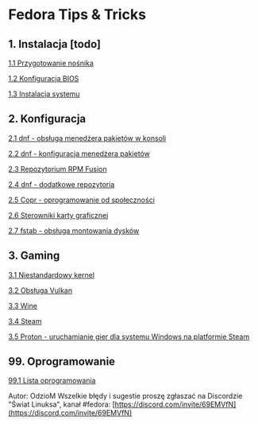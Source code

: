 # Fedora Tips &amp; Tricks

## 1. Instalacja [todo]

[1.1 Przygotowanie nośnika](01_instalacja/01_przygotowanie_nosnika.md)

[1.2 Konfiguracja BIOS](01_instalacja/02_konfiguracja_bios.md)

[1.3 Instalacja systemu](01_instalacja/03_instalacja_systemu.md)

## 2. Konfiguracja

[2.1 dnf - obsługa menedżera pakietów w konsoli](02_konfiguracja/01_dnf.md)

[2.2 dnf - konfiguracja menedżera pakietów](02_konfiguracja/02_dnf_konfiguracja.md)

[2.3 Repozytorium RPM Fusion](02_konfiguracja/03_rpm_fusion.md)

[2.4 dnf - dodatkowe repozytoria](02_konfiguracja/04_dnf_dodatkowe_repozytoria.md)

[2.5 Copr - oprogramowanie od społeczności](02_konfiguracja/05_copr.md)

[2.6 Sterowniki karty graficznej](02_konfiguracja/06_sterowniki_wideo.md)

[2.7 fstab - obsługa montowania dysków](02_konfiguracja/07_fstab.md)

## 3. Gaming

[3.1 Niestandardowy kernel](03_gaming/01_kernel.md)

[3.2 Obsługa Vulkan](03_gaming/02_vulkan.md)

[3.3 Wine](03_gaming/03_wine.md)

[3.4 Steam](03_gaming/04_steam.md)

[3.5 Proton - uruchamianie gier dla systemu Windows na platformie Steam](03_gaming/05_steam_proton.md)

## 99. Oprogramowanie

[99.1 Lista oprogramowania](99_oprogramowanie/01_lista_oprogramowania.md)

Autor: OdzioM
Wszelkie błędy i sugestie proszę zgłaszać na Discordzie "Świat Linuksa", kanał #fedora:
[https://discord.com/invite/69EMVfN](https://discord.com/invite/69EMVfN)
